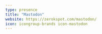 ```yaml
---
type: presence
title: "Mastodon"
website: https://zerokspot.com/mastodon/
icon: icongroup-brands icon-mastodon
---
```

